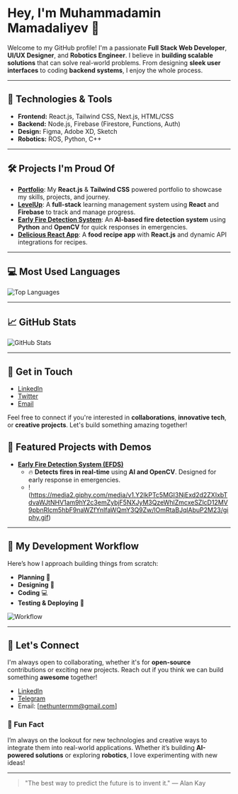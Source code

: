 # Hey, I'm Muhammadamin Mamadaliyev 👋

Welcome to my GitHub profile! I'm a passionate **Full Stack Web Developer**, **UI/UX Designer**, and **Robotics Engineer**. I believe in **building scalable solutions** that can solve real-world problems. From designing **sleek user interfaces** to coding **backend systems**, I enjoy the whole process.

---

## 🚀 Technologies & Tools

- **Frontend:** React.js, Tailwind CSS, Next.js, HTML/CSS
- **Backend:** Node.js, Firebase (Firestore, Functions, Auth)
- **Design:** Figma, Adobe XD, Sketch
- **Robotics:** ROS, Python, C++

---

## 🛠️ Projects I'm Proud Of

- [**Portfolio**](https://mamadaliyev.vercel.app): My **React.js** & **Tailwind CSS** powered portfolio to showcase my skills, projects, and journey.
- [**LevelUp**](https://github.com/mamadaliyev66/LevelUp): A **full-stack** learning management system using **React** and **Firebase** to track and manage progress.
- [**Early Fire Detection System**](https://github.com/mamadaliyev66/EarlyFireDetectionSystem): An **AI-based fire detection system** using **Python** and **OpenCV** for quick responses in emergencies.
- [**Delicious React App**](https://github.com/mamadaliyev66/delicious_-__React_APP__-): A **food recipe app** with **React.js** and dynamic API integrations for recipes.

---

## 💻 Most Used Languages
![Top Languages](https://github-readme-stats.vercel.app/api/top-langs/?username=mamadaliyev66&layout=compact)

---

## 📈 GitHub Stats

![GitHub Stats](https://github-readme-stats.vercel.app/api?username=mamadaliyev66&show_icons=true&theme=radical)

---

## 🔗 Get in Touch

- [LinkedIn](https://www.linkedin.com/in/mamadaliyev) 
- [Twitter](https://twitter.com/mamadaliyev66) 
- [Email](mailto:mamadaliyev66@example.com)

Feel free to connect if you're interested in **collaborations**, **innovative tech**, or **creative projects**. Let's build something amazing together!

## 🚀 Featured Projects with Demos


- [**Early Fire Detection System (EFDS)**](https://github.com/mamadaliyev66/EarlyFireDetectionSystem)
  - 🔥 **Detects fires in real-time** using **AI and OpenCV**. Designed for early response in emergencies.
  - !(https://media2.giphy.com/media/v1.Y2lkPTc5MGI3NjExd2d2ZXIxbTdvaWJtNHV1am9hY2c3emZybjF5NXJyM3QzeWhlZmcxeSZlcD12MV9pbnRlcm5hbF9naWZfYnlfaWQmY3Q9Zw/lOmRtaBJqlAbuP2M23/giphy.gif)


---

## 🔨 My Development Workflow

Here’s how I approach building things from scratch:
- **Planning** 🧠
- **Designing** 🎨
- **Coding** 💻
- **Testing & Deploying** 🚀

![Workflow](https://example.com/workflow-animation.gif)

---
## 💬 Let's Connect

I'm always open to collaborating, whether it's for **open-source** contributions or exciting new projects. Reach out if you think we can build something **awesome** together!

- [LinkedIn]([https://www.linkedin.com/in/mamadaliyev](https://www.linkedin.com/in/muhammadamin-mamadaliyev-a87307353))
- [Telegram](https://t.me/Just_Takoshi)
- Email: [nethuntermm@gmail.com]

### 🎉 Fun Fact
I’m always on the lookout for new technologies and creative ways to integrate them into real-world applications. Whether it’s building **AI-powered solutions** or exploring **robotics**, I love experimenting with new ideas!

---

> "The best way to predict the future is to invent it." — Alan Kay
